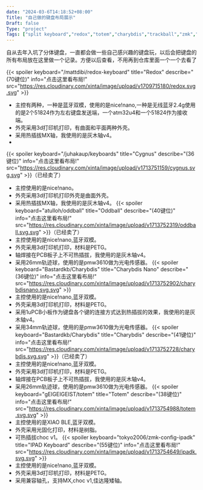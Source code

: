 ```yaml
---
date: "2024-03-6T14:18:52+08:00"
Title: "自己做的键盘布局展示"
Draft: false
Type: "project"
Tags: ["split keyboard","redox","totem","charybdis","trackball","zmk","qmk"]
---
```

自从去年入坑了分体键盘，一直都会做一些自己感兴趣的键盘玩，以后会把键盘的所有布局放在这里做一个记录。方便以后查看，不用再到仓库里面一个一个去看了
<!--more-->
{{< spoiler keyboard="/mattdibi/redox-keyboard" title="Redox" describe="(70键位)" info="点击这里看布局!" src="https://res.cloudinary.com/xinta/image/upload/v1709715180/redox.svg.svg" >}}
- 主控有两种，一种是蓝牙双模，使用的是nice!nano,一种是无线蓝牙2.4g使用的是2个51824作为左右键盘发送端，一个atm32u4和一个51824作为接收端。
- 外壳采用3d打印机打印，有曲面和平面两种外壳。
- 采用热插拔MX轴，我使用的是灰木轴v4。
- 
{{< spoiler keyboard="/juhakaup/keyboards" title="Cygnus" describe="(36键位)" info="点击这里看布局!" src="https://res.cloudinary.com/xinta/image/upload/v1713751159/cygnus.svg.svg" >}}（已经卖了）
- 主控使用的是nice!nano。
- 外壳采用3d打印机打印外壳是曲面外壳。
- 采用热插拔MX轴，我使用的是灰木轴v4。
{{< spoiler keyboard="atulloh/oddball" title="Oddball" describe="(40键位)" info="点击这里看布局!" src="https://res.cloudinary.com/xinta/image/upload/v1713752319/oddball.svg.svg" >}}（已经卖了）
- 主控使用的是nice!nano,蓝牙双模。
- 外壳采用3d打印机打印，材料是PETG。
- 轴焊接在PCB板子上不可热插拔，我使用的是灰木轴v4。
- 采用26mm轨迹球，使用的是pmw3610做为光电传感器。
{{< spoiler keyboard="Bastardkb/Charybdis" title="Charybdis Nano" describe="(36键位)" info="点击这里看布局!" src="https://res.cloudinary.com/xinta/image/upload/v1713752902/charybdisnano.svg.svg" >}}
- 主控使用的是nice!nano,蓝牙双模。
- 外壳采用3d打印机打印，材料是PETG。
- 采用1uPCB小板作为键盘各个键的连接方式达到热插拔的效果，我使用的是灰木轴v4。
- 采用34mm轨迹球，使用的是pmw3610做为光电传感器。
{{< spoiler keyboard="Bastardkb/Charybdis" title="Charybdis" describe="(41键位)" info="点击这里看布局!" src="https://res.cloudinary.com/xinta/image/upload/v1713752728/charybdis.svg.svg" >}}（已经卖了）
- 主控使用的是nice!nano,蓝牙双模。
- 外壳采用3d打印机打印，材料是PETG。
- 轴焊接在PCB板子上不可热插拔，我使用的是灰木轴v4。
- 采用26mm轨迹球，使用的是pmw3610做为光电传感器。
{{< spoiler keyboard="gEIGEIGEIST/totem" title="Totem" describe="(38键位)" info="点击这里看布局!" src="https://res.cloudinary.com/xinta/image/upload/v1713754988/totem.svg.svg" >}}
- 主控使用的是XIAO BLE,蓝牙双模。
- 外壳采用光固化打印，材料是树脂。
- 可热插拔choc v1。
{{< spoiler keyboard="tokyo2006/zmk-config-ipadk" title="IPAD Keyboard" describe="(55键位)" info="点击这里看布局!" src="https://res.cloudinary.com/xinta/image/upload/v1713754649/ipadk.svg.svg" >}}
- 主控使用的是nice!nano,蓝牙双模。
- 外壳采用3d打印机打印，材料是PETG。
- 采用兼容轴孔，支持MX,choc v1,佳达隆矮轴。

